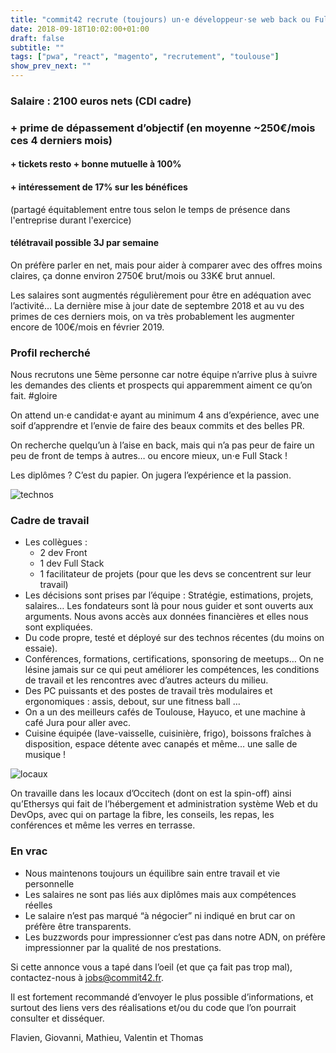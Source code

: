 ```yaml
---
title: "commit42 recrute (toujours) un⋅e développeur⋅se web back ou Full Stack à Toulouse"
date: 2018-09-18T10:02:00+01:00
draft: false
subtitle: ""
tags: ["pwa", "react", "magento", "recrutement", "toulouse"]
show_prev_next: ""
---
```


### Salaire : 2100 euros nets (CDI cadre) 
### + prime de dépassement d’objectif (en moyenne ~250€/mois ces 4 derniers mois) 
#### + tickets resto + bonne mutuelle à 100%
#### + intéressement de 17% sur les bénéfices 
(partagé équitablement entre tous selon le temps de présence dans l'entreprise durant l'exercice)
#### télétravail possible 3J par semaine

On préfère parler en net, mais pour aider à comparer avec des offres moins claires, ça donne environ 2750€ brut/mois ou 33K€ brut annuel. 

Les salaires sont augmentés régulièrement pour être en adéquation avec l’activité… 
La dernière mise à jour date de septembre 2018 et au vu des primes de ces derniers mois, on va très probablement les augmenter encore de 100€/mois en février 2019.


### Profil recherché
Nous recrutons une 5ème personne car notre équipe n’arrive plus à suivre les demandes des clients et prospects qui apparemment aiment ce qu’on fait. #gloire

On attend un⋅e candidat⋅e ayant au minimum 4 ans d’expérience, avec une soif d’apprendre et l’envie de faire des beaux commits et des belles PR. 

On recherche quelqu’un à l’aise en back, mais qui n’a pas peur de faire un peu de front de temps à autres… ou encore mieux, un⋅e Full Stack !

Les diplômes ? C’est du papier. On jugera l’expérience et la passion.

![technos](/assets/technos.png)


### Cadre de travail
 - Les collègues : 
   - 2 dev Front 
   - 1 dev Full Stack 
   - 1 facilitateur de projets (pour que les devs se concentrent sur leur travail)
- Les décisions sont prises par l’équipe : Stratégie, estimations, projets, salaires… Les fondateurs sont là pour nous guider et sont ouverts aux arguments. Nous avons accès aux données financières et elles nous sont expliquées.
- Du code propre, testé et déployé sur des technos récentes (du moins on essaie).
- Conférences, formations, certifications, sponsoring de meetups… On ne lésine jamais sur ce qui peut améliorer les compétences, les conditions de travail et les rencontres avec d’autres acteurs du milieu.
- Des PC puissants et des postes de travail très modulaires et ergonomiques : assis, debout, sur une fitness ball …
- On a un des meilleurs cafés de Toulouse, Hayuco, et une machine à café Jura pour aller avec.
- Cuisine équipée (lave-vaisselle, cuisinière, frigo), boissons fraîches à disposition, espace détente avec canapés et même… une salle de musique !


![locaux](/assets/locaux.png)

On travaille dans les locaux d’Occitech (dont on est la spin-off) ainsi qu’Ethersys qui fait de l’hébergement et administration système Web et du DevOps, avec qui on partage la fibre, les conseils, les repas, les conférences et même les verres en terrasse.


### En vrac
- Nous maintenons toujours un équilibre sain entre travail et vie personnelle
- Les salaires ne sont pas liés aux diplômes mais aux compétences réelles
- Le salaire n’est pas marqué “à négocier” ni indiqué en brut car on préfère être transparents.
- Les buzzwords pour impressionner c’est pas dans notre ADN, on préfère impressionner par la qualité de nos prestations. 


Si cette annonce vous a tapé dans l’oeil (et que ça fait pas trop mal), contactez-nous à jobs@commit42.fr.

Il est fortement recommandé d’envoyer le plus possible d’informations, et surtout des liens vers des réalisations et/ou du code que l’on pourrait consulter et disséquer.


Flavien, Giovanni, Mathieu, Valentin et Thomas


